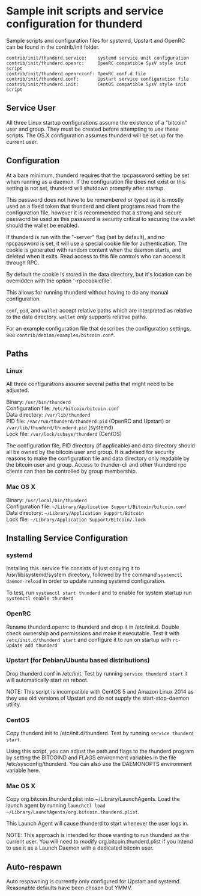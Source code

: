 Sample init scripts and service configuration for thunderd
==========================================================

Sample scripts and configuration files for systemd, Upstart and OpenRC
can be found in the contrib/init folder.

    contrib/init/thunderd.service:    systemd service unit configuration
    contrib/init/thunderd.openrc:     OpenRC compatible SysV style init script
    contrib/init/thunderd.openrcconf: OpenRC conf.d file
    contrib/init/thunderd.conf:       Upstart service configuration file
    contrib/init/thunderd.init:       CentOS compatible SysV style init script

Service User
---------------------------------

All three Linux startup configurations assume the existence of a "bitcoin" user
and group.  They must be created before attempting to use these scripts.
The OS X configuration assumes thunderd will be set up for the current user.

Configuration
---------------------------------

At a bare minimum, thunderd requires that the rpcpassword setting be set
when running as a daemon.  If the configuration file does not exist or this
setting is not set, thunderd will shutdown promptly after startup.

This password does not have to be remembered or typed as it is mostly used
as a fixed token that thunderd and client programs read from the configuration
file, however it is recommended that a strong and secure password be used
as this password is security critical to securing the wallet should the
wallet be enabled.

If thunderd is run with the "-server" flag (set by default), and no rpcpassword is set,
it will use a special cookie file for authentication. The cookie is generated with random
content when the daemon starts, and deleted when it exits. Read access to this file
controls who can access it through RPC.

By default the cookie is stored in the data directory, but it's location can be overridden
with the option '-rpccookiefile'.

This allows for running thunderd without having to do any manual configuration.

`conf`, `pid`, and `wallet` accept relative paths which are interpreted as
relative to the data directory. `wallet` *only* supports relative paths.

For an example configuration file that describes the configuration settings,
see `contrib/debian/examples/bitcoin.conf`.

Paths
---------------------------------

### Linux

All three configurations assume several paths that might need to be adjusted.

Binary:              `/usr/bin/thunderd`  
Configuration file:  `/etc/bitcoin/bitcoin.conf`  
Data directory:      `/var/lib/thunderd`  
PID file:            `/var/run/thunderd/thunderd.pid` (OpenRC and Upstart) or `/var/lib/thunderd/thunderd.pid` (systemd)  
Lock file:           `/var/lock/subsys/thunderd` (CentOS)  

The configuration file, PID directory (if applicable) and data directory
should all be owned by the bitcoin user and group.  It is advised for security
reasons to make the configuration file and data directory only readable by the
bitcoin user and group.  Access to thunder-cli and other thunderd rpc clients
can then be controlled by group membership.

### Mac OS X

Binary:              `/usr/local/bin/thunderd`  
Configuration file:  `~/Library/Application Support/Bitcoin/bitcoin.conf`  
Data directory:      `~/Library/Application Support/Bitcoin`  
Lock file:           `~/Library/Application Support/Bitcoin/.lock`  

Installing Service Configuration
-----------------------------------

### systemd

Installing this .service file consists of just copying it to
/usr/lib/systemd/system directory, followed by the command
`systemctl daemon-reload` in order to update running systemd configuration.

To test, run `systemctl start thunderd` and to enable for system startup run
`systemctl enable thunderd`

### OpenRC

Rename thunderd.openrc to thunderd and drop it in /etc/init.d.  Double
check ownership and permissions and make it executable.  Test it with
`/etc/init.d/thunderd start` and configure it to run on startup with
`rc-update add thunderd`

### Upstart (for Debian/Ubuntu based distributions)

Drop thunderd.conf in /etc/init.  Test by running `service thunderd start`
it will automatically start on reboot.

NOTE: This script is incompatible with CentOS 5 and Amazon Linux 2014 as they
use old versions of Upstart and do not supply the start-stop-daemon utility.

### CentOS

Copy thunderd.init to /etc/init.d/thunderd. Test by running `service thunderd start`.

Using this script, you can adjust the path and flags to the thunderd program by
setting the BITCOIND and FLAGS environment variables in the file
/etc/sysconfig/thunderd. You can also use the DAEMONOPTS environment variable here.

### Mac OS X

Copy org.bitcoin.thunderd.plist into ~/Library/LaunchAgents. Load the launch agent by
running `launchctl load ~/Library/LaunchAgents/org.bitcoin.thunderd.plist`.

This Launch Agent will cause thunderd to start whenever the user logs in.

NOTE: This approach is intended for those wanting to run thunderd as the current user.
You will need to modify org.bitcoin.thunderd.plist if you intend to use it as a
Launch Daemon with a dedicated bitcoin user.

Auto-respawn
-----------------------------------

Auto respawning is currently only configured for Upstart and systemd.
Reasonable defaults have been chosen but YMMV.
